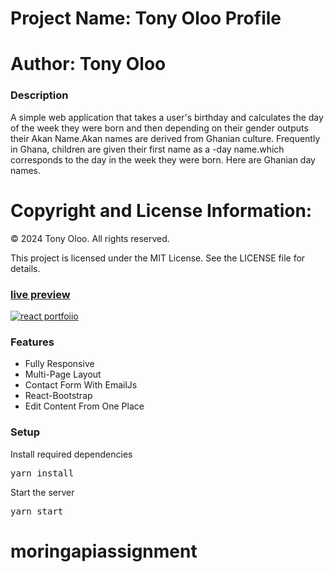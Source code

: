 

# Project Name: Tony Oloo Profile

# Author: Tony Oloo

### Description

A simple web application that takes a user's birthday and calculates the day of the week they were born and then depending on their gender outputs their Akan Name.Akan names are derived from Ghanian culture. Frequently in Ghana, children are given their first name as a -day name.which corresponds to the day in the week they were born. Here are Ghanian day names. 



# Copyright and License Information:
© 2024 Tony Oloo. All rights reserved.

This project is licensed under the MIT License. See the LICENSE file for details.

### [live preview](https://tonyoloo.github.io/moringapi//)

[![react portfoiio](src/assets/images/react%20portfolio%20gif.gif)](https://ubaimutl.github.io/react-portfolio/)

### Features

- Fully Responsive
- Multi-Page Layout
- Contact Form With EmailJs
- React-Bootstrap
- Edit Content From One Place

### Setup


Install required dependencies

<pre>yarn install</pre>


Start the server

<pre>yarn start</pre>


# moringapiassignment
